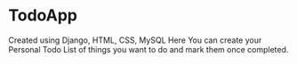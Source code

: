 # TodoApp
Created using Django, HTML, CSS, MySQL
Here You can create your Personal Todo List of things you want to do and mark them once completed.

